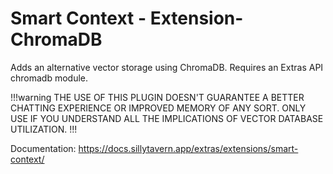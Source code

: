 # Smart Context - Extension-ChromaDB
Adds an alternative vector storage using ChromaDB. Requires an Extras API chromadb module.

!!!warning
THE USE OF THIS PLUGIN DOESN'T GUARANTEE A BETTER CHATTING EXPERIENCE OR IMPROVED MEMORY OF ANY SORT. ONLY USE IF YOU UNDERSTAND ALL THE IMPLICATIONS OF VECTOR DATABASE UTILIZATION.
!!!

Documentation: https://docs.sillytavern.app/extras/extensions/smart-context/
